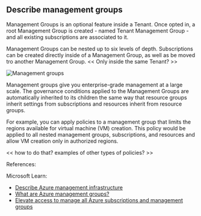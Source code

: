 ## Describe management groups

Management Groups is an optional feature inside a Tenant. Once opted in, a root Management Group is created - named Tenant Management Group - and all existing  subscriptions are associated to it.

Management Groups can be nested up to six levels of depth. Subscriptions can be created directly inside of a Management Group, as well as be moved tro another Management Group. << Only inside the same Tenant? >>

![Management groups](https://learn.microsoft.com/en-us/training/wwl-azure/describe-core-architectural-components-of-azure/media/management-groups-subscriptions-dfd5a108.png)

Management groups give you enterprise-grade management at a large scale. The governance conditions applied to the Management Groups are automatically inherited to its children the same way that resource groups inherit settings from subscriptions and resources inherit from resource groups.

For example, you can apply policies to a management group that limits the regions available for virtual machine (VM) creation. This policy would be applied to all nested management groups, subscriptions, and resources and allow VM creation only in authorized regions.

<< how to do that? examples of other types of policies? >>

References:

Microsoft Learn: 
* [Describe Azure management infrastructure](https://learn.microsoft.com/en-us/training/modules/describe-core-architectural-components-of-azure/6-describe-azure-management-infrastructure)
* [What are Azure management groups?](https://learn.microsoft.com/en-ca/azure/governance/management-groups/overview#root-management-group-for-each-directory)
* [Elevate access to manage all Azure subscriptions and management groups](https://learn.microsoft.com/en-ca/azure/role-based-access-control/elevate-access-global-admin)




